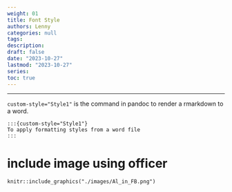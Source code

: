 ```yaml
---
weight: 01
title: Font Style
authors: Lenny
categories: null
tags: 
description: 
draft: false
date: "2023-10-27"
lastmod: "2023-10-27"
series:
toc: true
---
```



<!--more-->
---

`custom-style="Style1"` is the command in pandoc to render a rmarkdown to a word.

```
:::{custom-style="Style1"}
To apply formatting styles from a word file 
:::
```

# include image using officer

```{r fig1, fig.cap='Figure 1: title', out.width="100%", include=T} 
knitr::include_graphics("./images/Al_in_FB.png")
```